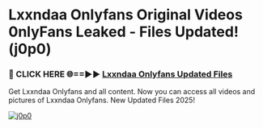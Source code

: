 # Lxxndaa Onlyfans Original Videos 0nlyFans Leaked - Files Updated! (j0p0)

<h3>🔴 CLICK HERE 🌐==►► <a href="https://tinyurl.com/ehrbuxhb" rel="nofollow">Lxxndaa Onlyfans Updated Files</a></h3>

Get Lxxndaa Onlyfans and all content. Now you can access all videos and pictures of Lxxndaa Onlyfans. New Updated Files 2025!

[![j0p0](https://i.imgur.com/lVYEuWS.gif)](https://tinyurl.com/ehrbuxhb)
